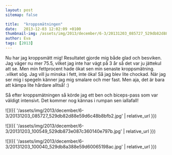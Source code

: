 ```yaml
---
layout: post
sitemap: false

title:  "kroppsmätningen"
date:   2013-12-03 12:02:09 +0100
thumbnail-img: /assets/img/2013/december/6-3/20131203_085727_529db82d88e59d6c48b8bfb2.jpg
author: Eva
tags: [2013]
---
```


Nu har jag kroppsmätt mig! Resultatet gjorde mig både glad och besviken. Jag väger nu mer 75.5, vilket jag inte har vägt på 3 år så det var ju jättekul att se. Men min fettprocent hade ökat sen min senaste kroppsmätning. .vilket sög. Jag vill ju minska i fett, inte öka! Så jag blev lite chockad. När jag ser mig i spegeln känner jag mig smalare och mer fast. Men aja, det är bara att kämpa lite hårdare alltså! :) 

Så efter kroppsmätningen så körde jag ett ben och biceps-pass som var väldigt intensivt. Det kommer nog kännas i rumpan sen iallafall!

![]({{ '/assets/img/2013/december/6-3/20131203_085727_529db82d88e59d6c48b8bfb2.jpg'  | relative_url }})

![]({{ '/assets/img/2013/december/6-3/20131203_100549_529db873e087c360140e797b.jpg'  | relative_url }})

![]({{ '/assets/img/2013/december/6-3/20131203_100040_529db8a388e59d60065198ac.jpg'  | relative_url }})

